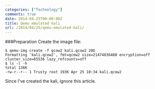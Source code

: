 ```yaml
---
categories: ["Technology"]
comments: true
date: 2014-04-25T00:00:00Z
title: Qemu emulated kali
url: /2014/04/25/qemu-emulated-kali/
---
```


###Preparation
Create the image file:    

```
$ qemu-img create -f qcow2 kali.qcow2 20G
Formatting 'kali.qcow2', fmt=qcow2 size=21474836480 encryption=off cluster_size=65536 lazy_refcounts=off 
$ ls -l -h
total 136K
-rw-r--r-- 1 Trusty root 193K Apr 25 10:34 kali.qcow2

```

Since I've created the kali, ignore this article.    
